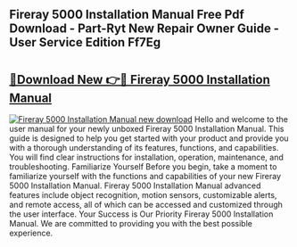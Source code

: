 ## Fireray 5000 Installation Manual Free Pdf Download - Part-Ryt New Repair Owner Guide - User Service Edition Ff7Eg

# <h2><a href="http://bc25355.oget.top/?id=Fireray+5000+Installation+Manual">🔗Download New 👉🔴 Fireray 5000 Installation Manual</a></h2>

[![Fireray 5000 Installation Manual new download](https://i.imgur.com/5g1atiW.png)](http://bc25355.oget.top/?id=Fireray+5000+Installation+Manual)
Hello and welcome to the user manual for your newly unboxed Fireray 5000 Installation Manual. This guide is designed to help you get started with your product and provide you with a thorough understanding of its features, functions, and capabilities. You will find clear instructions for installation, operation, maintenance, and troubleshooting. Familiarize Yourself Before you begin, take a moment to familiarize yourself with the functions and capabilities of your new Fireray 5000 Installation Manual. Fireray 5000 Installation Manual advanced features include object recognition, motion sensors, customizable alerts, and remote access, all of which can be accessed and customized through the user interface. Your Success is Our Priority Fireray 5000 Installation Manual. We are committed to providing you with the best possible experience.
